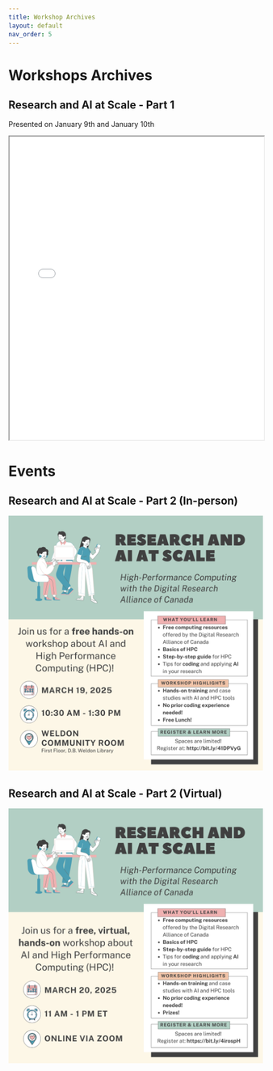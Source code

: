 ```yaml
---
title: Workshop Archives  
layout: default 
nav_order: 5
---
```


# Workshops Archives 

## Research and AI at Scale - Part 1
Presented on January 9th and January 10th 

<iframe src="{{ site.baseurl }}/assets/Research_and_AI_at_Scale.pdf" width="100%" height="600px"></iframe>


# Events    

## Research and AI at Scale - Part 2 (In-person)

![March-19](assets/images/March19-insta.png)


## Research and AI at Scale - Part 2 (Virtual)

![March-20](assets/images/March20-insta.png)

